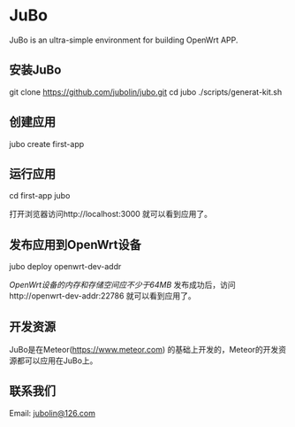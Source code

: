 JuBo
====

JuBo is an ultra-simple environment for building OpenWrt APP.

## 安装JuBo
git clone https://github.com/jubolin/jubo.git
cd jubo
./scripts/generat-kit.sh

## 创建应用
jubo create first-app

## 运行应用
cd first-app
jubo

打开浏览器访问http://localhost:3000 就可以看到应用了。

## 发布应用到OpenWrt设备
jubo deploy openwrt-dev-addr

*OpenWrt设备的内存和存储空间应不少于64MB*
发布成功后，访问http://openwrt-dev-addr:22786 就可以看到应用了。

## 开发资源
JuBo是在Meteor(https://www.meteor.com) 的基础上开发的，Meteor的开发资源都可以应用在JuBo上。

## 联系我们

Email: jubolin@126.com



